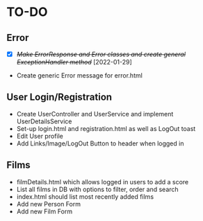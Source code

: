 # TO-DO

## Error

- [X] ~~*Make ErrorResponse and Error classes and create general ExceptionHandler method*~~ [2022-01-29]
- Create generic Error message for error.html

## User Login/Registration

- Create UserController and UserService and implement UserDetailsService
- Set-up login.html and registration.html as well as LogOut toast
- Edit User profile
- Add Links/Image/LogOut Button to header when logged in

## Films

- filmDetails.html which allows logged in users to add a score
- List all films in DB with options to filter, order and search
- index.html should list most recently added films
- Add new Person Form
- Add new Film Form
